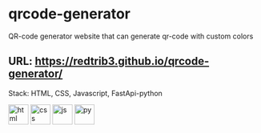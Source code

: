 # qrcode-generator

QR-code generator website that can generate qr-code with custom colors

## URL: https://redtrib3.github.io/qrcode-generator/


Stack: HTML, CSS, Javascript, FastApi-python


<p align="left">
  <img src="https://www.vectorlogo.zone/logos/w3_html5/w3_html5-icon.svg" width="40" height="40" alt="html"/>
  <img src="https://www.vectorlogo.zone/logos/w3_css/w3_css-icon.svg" width="40" height="40" alt="css"/>
  <img src="https://www.vectorlogo.zone/logos/javascript/javascript-icon.svg" width="40" height="40" alt="js"/>
  <img src="https://www.vectorlogo.zone/logos/python/python-icon.svg" width="40" height="40" alt="py"/>
</p>
